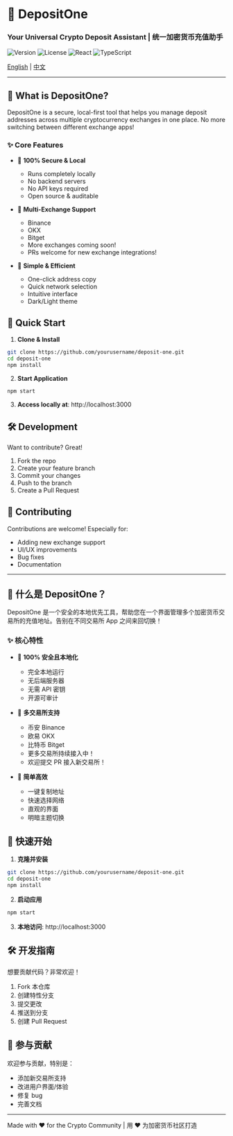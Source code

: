 # 🌟 DepositOne 
### Your Universal Crypto Deposit Assistant | 统一加密货币充值助手

![Version](https://img.shields.io/badge/version-1.0.0-blue)
![License](https://img.shields.io/badge/license-MIT-green)
![React](https://img.shields.io/badge/React-18.x-61dafb)
![TypeScript](https://img.shields.io/badge/TypeScript-4.x-blue)

[English](#english) | [中文](#chinese)

---

<a name="english"></a>
## 🚀 What is DepositOne?

DepositOne is a secure, local-first tool that helps you manage deposit addresses across multiple cryptocurrency exchanges in one place. No more switching between different exchange apps!

### ✨ Core Features

- 🔐 **100% Secure & Local**
  - Runs completely locally
  - No backend servers
  - No API keys required
  - Open source & auditable

- 🔄 **Multi-Exchange Support**
  - Binance
  - OKX
  - Bitget
  - More exchanges coming soon!
  - PRs welcome for new exchange integrations!

- 🎯 **Simple & Efficient**
  - One-click address copy
  - Quick network selection
  - Intuitive interface
  - Dark/Light theme

## 🚦 Quick Start

1. **Clone & Install**
```bash
git clone https://github.com/yourusername/deposit-one.git
cd deposit-one
npm install
```

2. **Start Application**
```bash
npm start
```

3. **Access locally at**: http://localhost:3000

## 🛠️ Development

Want to contribute? Great!

1. Fork the repo
2. Create your feature branch
3. Commit your changes
4. Push to the branch
5. Create a Pull Request

## 🤝 Contributing

Contributions are welcome! Especially for:
- Adding new exchange support
- UI/UX improvements
- Bug fixes
- Documentation

---

<a name="chinese"></a>
## 🚀 什么是 DepositOne？

DepositOne 是一个安全的本地优先工具，帮助您在一个界面管理多个加密货币交易所的充值地址。告别在不同交易所 App 之间来回切换！

### ✨ 核心特性

- 🔐 **100% 安全且本地化**
  - 完全本地运行
  - 无后端服务器
  - 无需 API 密钥
  - 开源可审计

- 🔄 **多交易所支持**
  - 币安 Binance
  - 欧易 OKX
  - 比特币 Bitget
  - 更多交易所持续接入中！
  - 欢迎提交 PR 接入新交易所！

- 🎯 **简单高效**
  - 一键复制地址
  - 快速选择网络
  - 直观的界面
  - 明暗主题切换

## 🚦 快速开始

1. **克隆并安装**
```bash
git clone https://github.com/yourusername/deposit-one.git
cd deposit-one
npm install
```

2. **启动应用**
```bash
npm start
```

3. **本地访问**: http://localhost:3000

## 🛠️ 开发指南

想要贡献代码？非常欢迎！

1. Fork 本仓库
2. 创建特性分支
3. 提交更改
4. 推送到分支
5. 创建 Pull Request

## 🤝 参与贡献

欢迎参与贡献，特别是：
- 添加新交易所支持
- 改进用户界面/体验
- 修复 bug
- 完善文档

---

Made with ❤️ for the Crypto Community | 用 ❤️ 为加密货币社区打造
